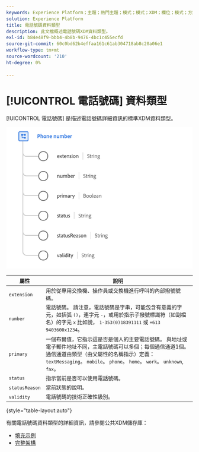 ```yaml
---
keywords: Experience Platform；主題；熱門主題；模式；模式；XDM；欄位；模式；方案；電話號碼；xdm：電話號碼；資料類型；資料類型；
solution: Experience Platform
title: 電話號碼資料類型
description: 此文檔概述電話號碼XDM資料類型。
exl-id: b84e48f9-bbb4-4b8b-9476-4bc1c455ecfd
source-git-commit: 60c0bd62b4effaa161c61ab304718ab8c20a06e1
workflow-type: tm+mt
source-wordcount: '210'
ht-degree: 0%

---
```


# [!UICONTROL 電話號碼] 資料類型

[!UICONTROL 電話號碼] 是描述電話號碼詳細資訊的標準XDM資料類型。

<img src="../images/data-types/phone-number.png" width="600" /><br />

| 屬性 | 說明 |
| --- | --- |
| `extension` | 用於從專用交換機、操作員或交換機進行呼叫的內部撥號號碼。 |
| `number` | 電話號碼。 請注意，電話號碼是字串，可能包含有意義的字元，如括弧 `()`，連字元 `-`，或用於指示子撥號標識符（如副檔名）的字元 `x` 比如說， `1-353(0)18391111` 或 `+613 9403600x1234`。 |
| `primary` | 一個布爾值，它指示這是否是個人的主要電話號碼。 與地址或電子郵件地址不同，主電話號碼可以多個；每個通信通道1個。 通信通道由類型（由父屬性的名稱指示）定義： `textMessaging`。 `mobile`。 `phone`。 `home`。 `work`。 `unknown`, `fax`。 |
| `status` | 指示當前是否可以使用電話號碼。 |
| `statusReason` | 當前狀態的說明。 |
| `validity` | 電話號碼的技術正確性級別。 |

{style="table-layout:auto"}

有關電話號碼資料類型的詳細資訊，請參閱公共XDM儲存庫：

* [填充示例](https://github.com/adobe/xdm/blob/master/components/datatypes/demographic/phonenumber.example.1.json)
* [完整架構](https://github.com/adobe/xdm/blob/master/components/datatypes/demographic/phonenumber.schema.json)
